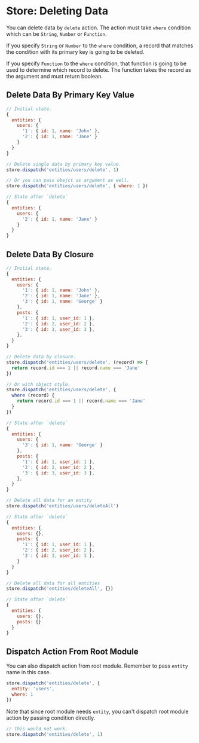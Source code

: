 # Store: Deleting Data

You can delete data by `delete` action. The action must take `where` condition which can be `String`, `Number` or `Function`. 

If you specify `String` or `Number` to the `where` condition, a record that matches the condition with its primary key is going to be deleted.

If you specify `Function` to the `where` condition, that function is going to be used to determine which record to delete. The function takes the record as the argument and must return boolean.

## Delete Data By Primary Key Value

```js
// Initial state.
{
  entities: {
    users: {
      '1': { id: 1, name: 'John' },
      '2': { id: 1, name: 'Jane' }
    }
  }
}

// Delete single data by primary key value.
store.dispatch('entities/users/delete', 1)

// Or you can pass obejct as argument as well.
store.dispatch('entities/users/delete', { where: 1 })

// State after `delete`
{
  entities: {
    users: {
      '2': { id: 1, name: 'Jane' }
    }
  }
}
```

## Delete Data By Closure

```js
// Initial state.
{
  entities: {
    users: {
      '1': { id: 1, name: 'John' },
      '2': { id: 1, name: 'Jane' },
      '3': { id: 1, name: 'George' }
    },
    posts: {
      '1': { id: 1, user_id: 1 },
      '2': { id: 2, user_id: 2 },
      '3': { id: 3, user_id: 3 },
    },
  }
}

// Delete data by closure.
store.dispatch('entities/users/delete', (record) => {
  return record.id === 1 || record.name === 'Jane'
})

// Or with object style.
store.dispatch('entities/users/delete', {
  where (record) {
    return record.id === 1 || record.name === 'Jane'
  }
})

// State after `delete`
{
  entities: {
    users: {
      '3': { id: 1, name: 'George' }
    },
    posts: {
      '1': { id: 1, user_id: 1 },
      '2': { id: 2, user_id: 2 },
      '3': { id: 3, user_id: 3 },
    },
  }
}

// Delete all data for an entity
store.dispatch('entities/users/deleteAll')

// State after `delete`
{
  entities: {
    users: {},
    posts: {
      '1': { id: 1, user_id: 1 },
      '2': { id: 2, user_id: 2 },
      '3': { id: 3, user_id: 3 },
    }
  }
}

// Delete all data for all entities
store.dispatch('entities/deleteAll', {})

// State after `delete`
{
  entities: {
    users: {},
    posts: {}
  }
}
```

## Dispatch Action From Root Module

You can also dispatch action from root module. Remember to pass `entity` name in this case.

```js
store.dispatch('entities/delete', {
  entity: 'users',
  where: 1
})
```

Note that since root module needs `entity`, you can't dispatch root module action by passing condition directly.

```js
// This would not work.
store.dispatch('entities/delete', 1)
```
